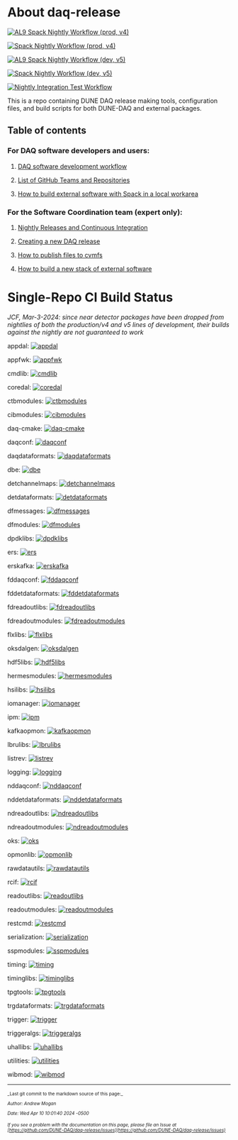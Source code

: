 # About daq-release


[![AL9 Spack Nightly Workflow (prod, v4) ](https://github.com/DUNE-DAQ/daq-release/actions/workflows/build-v4-release-alma9.yml/badge.svg)](https://github.com/DUNE-DAQ/daq-release/actions/workflows/build-v4-release-alma9.yml)

[![Spack Nightly Workflow (prod, v4)](https://github.com/DUNE-DAQ/daq-release/actions/workflows/build-v4-release-sl7.yml/badge.svg)](https://github.com/DUNE-DAQ/daq-release/actions/workflows/build-v4-release-sl7.yml)

[![AL9 Spack Nightly Workflow (dev, v5) ](https://github.com/DUNE-DAQ/daq-release/actions/workflows/build-nightly-release-alma9.yml/badge.svg)](https://github.com/DUNE-DAQ/daq-release/actions/workflows/build-nightly-release-alma9.yml)

[![Spack Nightly Workflow (dev, v5)](https://github.com/DUNE-DAQ/daq-release/actions/workflows/build-nightly-release-sl7.yml/badge.svg)](https://github.com/DUNE-DAQ/daq-release/actions/workflows/build-nightly-release-sl7.yml)

[![Nightly Integration Test Workflow](https://github.com/DUNE-DAQ/daq-release/actions/workflows/nightly-integtest.yml/badge.svg)](https://github.com/DUNE-DAQ/daq-release/actions/workflows/nightly-integtest.yml)

This is a repo containing DUNE DAQ release making tools, configuration files, and build scripts for both DUNE-DAQ and external packages. 

## Table of contents

### For DAQ software developers and users:


1. [DAQ software development workflow](development_workflow_gitflow.md)


2. [List of GitHub Teams and Repositories](team_repos.md)


3. [How to build external software with Spack in a local workarea](Build-external-packages-with-spack-in-a-work-area.md)

### For the Software Coordination team (expert only):



1. [Nightly Releases and Continuous Integration](ci_github_action.md)


2. [Creating a new DAQ release](create_release_spack.md)


3. [How to publish files to cvmfs](publish_to_cvmfs.md)


4. [How to build a new stack of external software](Build-new-external-software-stack.md)

# Single-Repo CI Build Status

_JCF, Mar-3-2024: since near detector packages have been dropped from nightlies of both the production/v4 and v5 lines of development, their builds against the nightly are not guaranteed to work_

appdal: [![appdal](https://github.com/DUNE-DAQ/appdal/actions/workflows/dunedaq-develop-cpp-ci.yml/badge.svg)](https://github.com/DUNE-DAQ/appdal/actions/workflows/dunedaq-develop-cpp-ci.yml)

appfwk: [![appfwk](https://github.com/DUNE-DAQ/appfwk/actions/workflows/dunedaq-v4-cpp-ci.yml/badge.svg)](https://github.com/DUNE-DAQ/appfwk/actions/workflows/dunedaq-v4-cpp-ci.yml)

cmdlib: [![cmdlib](https://github.com/DUNE-DAQ/cmdlib/actions/workflows/dunedaq-v4-cpp-ci.yml/badge.svg)](https://github.com/DUNE-DAQ/cmdlib/actions/workflows/dunedaq-v4-cpp-ci.yml)

coredal: [![coredal](https://github.com/DUNE-DAQ/coredal/actions/workflows/dunedaq-develop-cpp-ci.yml/badge.svg)](https://github.com/DUNE-DAQ/coredal/actions/workflows/dunedaq-develop-cpp-ci.yml)

ctbmodules: [![ctbmodules](https://github.com/DUNE-DAQ/ctbmodules/actions/workflows/dunedaq-v4-cpp-ci.yml/badge.svg)](https://github.com/DUNE-DAQ/ctbmodules/actions/workflows/dunedaq-v4-cpp-ci.yml)

cibmodules: [![cibmodules](https://github.com/DUNE-DAQ/cibmodules/actions/workflows/dunedaq-v4-cpp-ci.yml/badge.svg)](https://github.com/DUNE-DAQ/cibmodules/actions/workflows/dunedaq-v4-cpp-ci.yml)

daq-cmake: [![daq-cmake](https://github.com/DUNE-DAQ/daq-cmake/actions/workflows/dunedaq-v4-cpp-ci.yml/badge.svg)](https://github.com/DUNE-DAQ/daq-cmake/actions/workflows/dunedaq-v4-cpp-ci.yml)

daqconf: [![daqconf](https://github.com/DUNE-DAQ/daqconf/actions/workflows/dunedaq-v4-cpp-ci.yml/badge.svg)](https://github.com/DUNE-DAQ/daqconf/actions/workflows/dunedaq-v4-cpp-ci.yml)

daqdataformats: [![daqdataformats](https://github.com/DUNE-DAQ/daqdataformats/actions/workflows/dunedaq-v4-cpp-ci.yml/badge.svg)](https://github.com/DUNE-DAQ/daqdataformats/actions/workflows/dunedaq-v4-cpp-ci.yml)

dbe: [![dbe](https://github.com/DUNE-DAQ/dbe/actions/workflows/dunedaq-develop-cpp-ci.yml/badge.svg)](https://github.com/DUNE-DAQ/dbe/actions/workflows/dunedaq-develop-cpp-ci.yml)

detchannelmaps: [![detchannelmaps](https://github.com/DUNE-DAQ/detchannelmaps/actions/workflows/dunedaq-v4-cpp-ci.yml/badge.svg)](https://github.com/DUNE-DAQ/detchannelmaps/actions/workflows/dunedaq-v4-cpp-ci.yml)

detdataformats: [![detdataformats](https://github.com/DUNE-DAQ/detdataformats/actions/workflows/dunedaq-v4-cpp-ci.yml/badge.svg)](https://github.com/DUNE-DAQ/detdataformats/actions/workflows/dunedaq-v4-cpp-ci.yml)

dfmessages: [![dfmessages](https://github.com/DUNE-DAQ/dfmessages/actions/workflows/dunedaq-v4-cpp-ci.yml/badge.svg)](https://github.com/DUNE-DAQ/dfmessages/actions/workflows/dunedaq-v4-cpp-ci.yml)

dfmodules: [![dfmodules](https://github.com/DUNE-DAQ/dfmodules/actions/workflows/dunedaq-v4-cpp-ci.yml/badge.svg)](https://github.com/DUNE-DAQ/dfmodules/actions/workflows/dunedaq-v4-cpp-ci.yml)

dpdklibs: [![dpdklibs](https://github.com/DUNE-DAQ/dpdklibs/actions/workflows/dunedaq-develop-cpp-ci.yml/badge.svg)](https://github.com/DUNE-DAQ/dpdklibs/actions/workflows/dunedaq-develop-cpp-ci.yml)

ers: [![ers](https://github.com/DUNE-DAQ/ers/actions/workflows/dunedaq-v4-cpp-ci.yml/badge.svg)](https://github.com/DUNE-DAQ/ers/actions/workflows/dunedaq-v4-cpp-ci.yml)

erskafka: [![erskafka](https://github.com/DUNE-DAQ/erskafka/actions/workflows/dunedaq-v4-cpp-ci.yml/badge.svg)](https://github.com/DUNE-DAQ/erskafka/actions/workflows/dunedaq-v4-cpp-ci.yml)

fddaqconf: [![fddaqconf](https://github.com/DUNE-DAQ/fddaqconf/actions/workflows/dunedaq-v4-cpp-ci.yml/badge.svg)](https://github.com/DUNE-DAQ/fddaqconf/actions/workflows/dunedaq-v4-cpp-ci.yml)

fddetdataformats: [![fddetdataformats](https://github.com/DUNE-DAQ/fddetdataformats/actions/workflows/dunedaq-v4-cpp-ci.yml/badge.svg)](https://github.com/DUNE-DAQ/fddetdataformats/actions/workflows/dunedaq-v4-cpp-ci.yml)

fdreadoutlibs: [![fdreadoutlibs](https://github.com/DUNE-DAQ/fdreadoutlibs/actions/workflows/dunedaq-v4-cpp-ci.yml/badge.svg)](https://github.com/DUNE-DAQ/fdreadoutlibs/actions/workflows/dunedaq-v4-cpp-ci.yml)

fdreadoutmodules: [![fdreadoutmodules](https://github.com/DUNE-DAQ/fdreadoutmodules/actions/workflows/dunedaq-v4-cpp-ci.yml/badge.svg)](https://github.com/DUNE-DAQ/fdreadoutmodules/actions/workflows/dunedaq-v4-cpp-ci.yml)

flxlibs: [![flxlibs](https://github.com/DUNE-DAQ/flxlibs/actions/workflows/dunedaq-v4-cpp-ci.yml/badge.svg)](https://github.com/DUNE-DAQ/flxlibs/actions/workflows/dunedaq-v4-cpp-ci.yml)

oksdalgen: [![oksdalgen](https://github.com/DUNE-DAQ/oksdalgen/actions/workflows/dunedaq-develop-cpp-ci.yml/badge.svg)](https://github.com/DUNE-DAQ/oksdalgen/actions/workflows/dunedaq-develop-cpp-ci.yml)

hdf5libs: [![hdf5libs](https://github.com/DUNE-DAQ/hdf5libs/actions/workflows/dunedaq-v4-cpp-ci.yml/badge.svg)](https://github.com/DUNE-DAQ/hdf5libs/actions/workflows/dunedaq-v4-cpp-ci.yml)

hermesmodules: [![hermesmodules](https://github.com/DUNE-DAQ/hermesmodules/actions/workflows/dunedaq-v4-cpp-ci.yml/badge.svg)](https://github.com/DUNE-DAQ/hermesmodules/actions/workflows/dunedaq-v4-cpp-ci.yml)

hsilibs: [![hsilibs](https://github.com/DUNE-DAQ/hsilibs/actions/workflows/dunedaq-v4-cpp-ci.yml/badge.svg)](https://github.com/DUNE-DAQ/hsilibs/actions/workflows/dunedaq-v4-cpp-ci.yml)

iomanager: [![iomanager](https://github.com/DUNE-DAQ/iomanager/actions/workflows/dunedaq-v4-cpp-ci.yml/badge.svg)](https://github.com/DUNE-DAQ/iomanager/actions/workflows/dunedaq-v4-cpp-ci.yml)

ipm: [![ipm](https://github.com/DUNE-DAQ/ipm/actions/workflows/dunedaq-v4-cpp-ci.yml/badge.svg)](https://github.com/DUNE-DAQ/ipm/actions/workflows/dunedaq-v4-cpp-ci.yml)

kafkaopmon: [![kafkaopmon](https://github.com/DUNE-DAQ/kafkaopmon/actions/workflows/dunedaq-v4-cpp-ci.yml/badge.svg)](https://github.com/DUNE-DAQ/kafkaopmon/actions/workflows/dunedaq-v4-cpp-ci.yml)

lbrulibs: [![lbrulibs](https://github.com/DUNE-DAQ/lbrulibs/actions/workflows/dunedaq-develop-cpp-ci.yml/badge.svg)](https://github.com/DUNE-DAQ/lbrulibs/actions/workflows/dunedaq-develop-cpp-ci.yml)

listrev: [![listrev](https://github.com/DUNE-DAQ/listrev/actions/workflows/dunedaq-v4-cpp-ci.yml/badge.svg)](https://github.com/DUNE-DAQ/listrev/actions/workflows/dunedaq-v4-cpp-ci.yml)

logging: [![logging](https://github.com/DUNE-DAQ/logging/actions/workflows/dunedaq-v4-cpp-ci.yml/badge.svg)](https://github.com/DUNE-DAQ/logging/actions/workflows/dunedaq-v4-cpp-ci.yml)

nddaqconf: [![nddaqconf](https://github.com/DUNE-DAQ/nddaqconf/actions/workflows/dunedaq-develop-cpp-ci.yml/badge.svg)](https://github.com/DUNE-DAQ/nddaqconf/actions/workflows/dunedaq-develop-cpp-ci.yml)

nddetdataformats: [![nddetdataformats](https://github.com/DUNE-DAQ/nddetdataformats/actions/workflows/dunedaq-develop-cpp-ci.yml/badge.svg)](https://github.com/DUNE-DAQ/nddetdataformats/actions/workflows/dunedaq-develop-cpp-ci.yml)

ndreadoutlibs: [![ndreadoutlibs](https://github.com/DUNE-DAQ/ndreadoutlibs/actions/workflows/dunedaq-develop-cpp-ci.yml/badge.svg)](https://github.com/DUNE-DAQ/ndreadoutlibs/actions/workflows/dunedaq-develop-cpp-ci.yml)

ndreadoutmodules: [![ndreadoutmodules](https://github.com/DUNE-DAQ/ndreadoutmodules/actions/workflows/dunedaq-develop-cpp-ci.yml/badge.svg)](https://github.com/DUNE-DAQ/ndreadoutmodules/actions/workflows/dunedaq-develop-cpp-ci.yml)

oks: [![oks](https://github.com/DUNE-DAQ/oks/actions/workflows/dunedaq-develop-cpp-ci.yml/badge.svg)](https://github.com/DUNE-DAQ/oks/actions/workflows/dunedaq-develop-cpp-ci.yml)

opmonlib: [![opmonlib](https://github.com/DUNE-DAQ/opmonlib/actions/workflows/dunedaq-v4-cpp-ci.yml/badge.svg)](https://github.com/DUNE-DAQ/opmonlib/actions/workflows/dunedaq-v4-cpp-ci.yml)

rawdatautils: [![rawdatautils](https://github.com/DUNE-DAQ/rawdatautils/actions/workflows/dunedaq-v4-cpp-ci.yml/badge.svg)](https://github.com/DUNE-DAQ/rawdatautils/actions/workflows/dunedaq-v4-cpp-ci.yml)

rcif: [![rcif](https://github.com/DUNE-DAQ/rcif/actions/workflows/dunedaq-v4-cpp-ci.yml/badge.svg)](https://github.com/DUNE-DAQ/rcif/actions/workflows/dunedaq-v4-cpp-ci.yml)

readoutlibs: [![readoutlibs](https://github.com/DUNE-DAQ/readoutlibs/actions/workflows/dunedaq-v4-cpp-ci.yml/badge.svg)](https://github.com/DUNE-DAQ/readoutlibs/actions/workflows/dunedaq-v4-cpp-ci.yml)

readoutmodules: [![readoutmodules](https://github.com/DUNE-DAQ/readoutmodules/actions/workflows/dunedaq-v4-cpp-ci.yml/badge.svg)](https://github.com/DUNE-DAQ/readoutmodules/actions/workflows/dunedaq-v4-cpp-ci.yml)

restcmd: [![restcmd](https://github.com/DUNE-DAQ/restcmd/actions/workflows/dunedaq-v4-cpp-ci.yml/badge.svg)](https://github.com/DUNE-DAQ/restcmd/actions/workflows/dunedaq-v4-cpp-ci.yml)

serialization: [![serialization](https://github.com/DUNE-DAQ/serialization/actions/workflows/dunedaq-v4-cpp-ci.yml/badge.svg)](https://github.com/DUNE-DAQ/serialization/actions/workflows/dunedaq-v4-cpp-ci.yml)

sspmodules: [![sspmodules](https://github.com/DUNE-DAQ/sspmodules/actions/workflows/dunedaq-v4-cpp-ci.yml/badge.svg)](https://github.com/DUNE-DAQ/sspmodules/actions/workflows/dunedaq-v4-cpp-ci.yml)

timing: [![timing](https://github.com/DUNE-DAQ/timing/actions/workflows/dunedaq-v4-cpp-ci.yml/badge.svg)](https://github.com/DUNE-DAQ/timing/actions/workflows/dunedaq-v4-cpp-ci.yml)

timinglibs: [![timinglibs](https://github.com/DUNE-DAQ/timinglibs/actions/workflows/dunedaq-v4-cpp-ci.yml/badge.svg)](https://github.com/DUNE-DAQ/timinglibs/actions/workflows/dunedaq-v4-cpp-ci.yml)

tpgtools: [![tpgtools](https://github.com/DUNE-DAQ/tpgtools/actions/workflows/dunedaq-v4-cpp-ci.yml/badge.svg)](https://github.com/DUNE-DAQ/tpgtools/actions/workflows/dunedaq-v4-cpp-ci.yml)

trgdataformats: [![trgdataformats](https://github.com/DUNE-DAQ/trgdataformats/actions/workflows/dunedaq-v4-cpp-ci.yml/badge.svg)](https://github.com/DUNE-DAQ/trgdataformats/actions/workflows/dunedaq-v4-cpp-ci.yml)

trigger: [![trigger](https://github.com/DUNE-DAQ/trigger/actions/workflows/dunedaq-v4-cpp-ci.yml/badge.svg)](https://github.com/DUNE-DAQ/trigger/actions/workflows/dunedaq-v4-cpp-ci.yml)

triggeralgs: [![triggeralgs](https://github.com/DUNE-DAQ/triggeralgs/actions/workflows/dunedaq-v4-cpp-ci.yml/badge.svg)](https://github.com/DUNE-DAQ/triggeralgs/actions/workflows/dunedaq-v4-cpp-ci.yml)

uhallibs: [![uhallibs](https://github.com/DUNE-DAQ/uhallibs/actions/workflows/dunedaq-v4-cpp-ci.yml/badge.svg)](https://github.com/DUNE-DAQ/uhallibs/actions/workflows/dunedaq-v4-cpp-ci.yml)

utilities: [![utilities](https://github.com/DUNE-DAQ/utilities/actions/workflows/dunedaq-v4-cpp-ci.yml/badge.svg)](https://github.com/DUNE-DAQ/utilities/actions/workflows/dunedaq-v4-cpp-ci.yml)

wibmod: [![wibmod](https://github.com/DUNE-DAQ/wibmod/actions/workflows/dunedaq-v4-cpp-ci.yml/badge.svg)](https://github.com/DUNE-DAQ/wibmod/actions/workflows/dunedaq-v4-cpp-ci.yml)


-----

<font size="1">
_Last git commit to the markdown source of this page:_


_Author: Andrew Mogan_

_Date: Wed Apr 10 10:01:40 2024 -0500_

_If you see a problem with the documentation on this page, please file an Issue at [https://github.com/DUNE-DAQ/daq-release/issues](https://github.com/DUNE-DAQ/daq-release/issues)_
</font>
